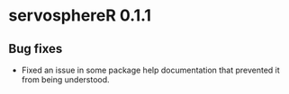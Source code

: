 # servosphereR 0.1.1

## Bug fixes
* Fixed an issue in some package help documentation that prevented it from being understood.
